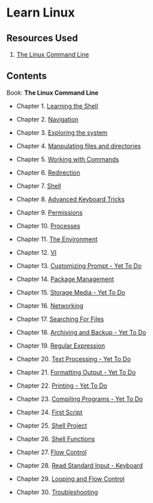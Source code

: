 # Learn Linux

## Resources Used

1. [The Linux Command Line](https://www.amazon.in/Linux-Command-Line-Complete-Introduction/dp/1593273894)

## Contents

Book: **The Linux Command Line**

- Chapter 1. [Learning the Shell](The-Linux-Command-Line/Chapter_1/ch1.md)

- Chapter 2. [Navigation](The-Linux-Command-Line/Chapter_2/ch2.md)

- Chapter 3. [Exploring the system](The-Linux-Command-Line/Chapter_3/ch3.md)

- Chapter 4. [Manpulating files and directories](The-Linux-Command-Line/Chapter_4/ch4.md)

- Chapter 5. [Working with Commands](The-Linux-Command-Line/Chapter_5/ch5.md)

- Chapter 6. [Redirection](The-Linux-Command-Line/Chapter_6/ch06.md)

- Chapter 7. [Shell](The-Linux-Command-Line/Chapter_7/ch07.md)

- Chapter 8. [Advanced Keyboard Tricks](The-Linux-Command-Line/Chapter_8/ch08.md)

- Chapter 9. [Permissions](The-Linux-Command-Line/Chapter_9/ch09.md)

- Chapter 10. [Processes](The-Linux-Command-Line/Chapter_10/ch10.md)

- Chapter 11. [The Environment](The-Linux-Command-Line/Chapter_11/ch11.md)

- Chapter 12. [VI](The-Linux-Command-Line/Chapter_12/ch12.md)

- Chapter 13. [Customizing Prompt - Yet To Do]()

- Chapter 14. [Package Management](The-Linux-Command-Line/Chapter_14/ch14.md)

- Chapter 15. [Storage Media - Yet To Do]()

- Chapter 16. [Networking](The-Linux-Command-Line/Chapter_16/ch16.md)

- Chapter 17. [Searching For Files](The-Linux-Command-Line/Chapter_17/ch17.md)

- Chapter 18. [Archiving and Backup - Yet To Do]()

- Chapter 19. [Regular Expression](The-Linux-Command-Line/Chapter_19/ch19.md)

- Chapter 20. [Text Processing - Yet To Do](The-Linux-Command-Line/Chapter_20/ch20.md)

- Chapter 21. [Formatting Output - Yet To Do]()

- Chapter 22. [Printing - Yet To Do]()

- Chapter 23. [Compiling Programs - Yet To Do]()

- Chapter 24. [First Script](The-Linux-Command-Line/Chapter_24/ch24.md)

- Chapter 25. [Shell Project](The-Linux-Command-Line/Chapter_25/ch25.md)

- Chapter 26. [Shell Functions](The-Linux-Command-Line/Chapter_26/ch26.md)

- Chapter 27. [Flow Control](The-Linux-Command-Line/Chapter_27/ch27.md)

- Chapter 28. [Read Standard Input - Keyboard](The-Linux-Command-Line/Chapter_28/ch28.md)

- Chapter 29. [Looping and Flow Control](The-Linux-Command-Line/Chapter_29/ch29.md)

- Chapter 30. [Troubleshooting](The-Linux-Command-Line/Chapter_30/ch30.md)
